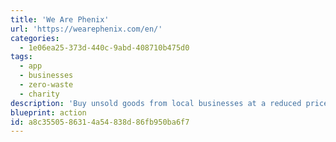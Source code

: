 ```yaml
---
title: 'We Are Phenix'
url: 'https://wearephenix.com/en/'
categories:
  - 1e06ea25-373d-440c-9abd-408710b475d0
tags:
  - app
  - businesses
  - zero-waste
  - charity
description: 'Buy unsold goods from local businesses at a reduced price.  Sell expired products to clients, donate to charities, reuse organic waste for animal food, and more.  With over 100k meals saved per day, we are well on our way to reach the objective of zero food waste.  '
blueprint: action
id: a8c35505-8631-4a54-838d-86fb950ba6f7
---
```


